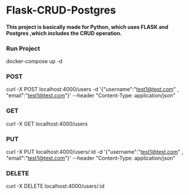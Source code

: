# Flask-CRUD-Postgres

#### This project is basically made for Python, which uses FLASK and Postgres ,which includes the CRUD operation.

### Run Project

docker-compose up -d



####
### POST
curl -X POST localhost:4000/users         -d '{"username":"test1@test.com" , "email":"test1@test.com"}'   --header "Content-Type: application/json"

### GET
curl -X GET  localhost:4000/users    

### PUT
curl -X PUT localhost:4000/users/:id      -d '{"username":"test1@test.com" , "email":"test1@test.com"}'   --header "Content-Type: application/json"

### DELETE
curl -X DELETE localhost:4000/users/:id 



